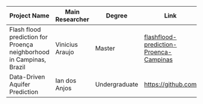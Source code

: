 
|Project Name| Main Researcher | Degree | Link|
|---|---|---|---|
|Flash flood prediction for Proença neighborhood in Campinas, Brazil | Vinicius Araujo| Master | [flashflood-prediction-Proenca-Campinas](https://github.com/datasci4water/flashflood-prediction-Proenca-Campinas)|
|Data-Driven Aquifer Prediction| Ian dos Anjos| Undergraduate | https://github.com|


